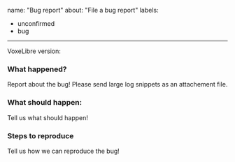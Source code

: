 
name: "Bug report"
about: "File a bug report"
labels:

- unconfirmed
- bug

---

<!--
Thanks for taking the time to fill out this bug report!

Please follow our contributing guidelines first:
https://git.minetest.land/VoxeLibre/VoxeLibre/src/branch/master/CONTRIBUTING.md#rules-about-both-bugs-and-feature-requests

By submitting this issue, you agree to follow our Code of Conduct:
https://git.minetest.land/VoxeLibre/VoxeLibre/src/branch/master/CODE_OF_CONDUCT.md
-->

<!--
What version of VoxeLibre are you using? We do not provide support for outdated versions of VoxeLibre.
"/ver" command will output the version you're running.
Current latest version is listed here, at the top:
https://git.minetest.land/VoxeLibre/VoxeLibre/tags
-->
VoxeLibre version:

### What happened?
Report about the bug! Please send large log snippets as an attachement file.

### What should happen:
Tell us what should happen!

### Steps to reproduce
Tell us how we can reproduce the bug!
